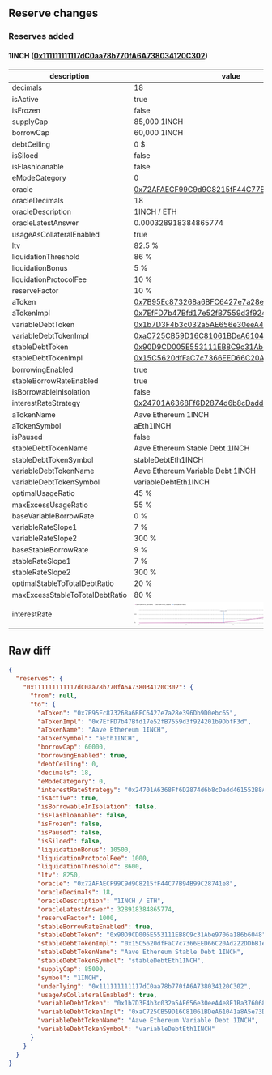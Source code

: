 ## Reserve changes

### Reserves added

#### 1INCH ([0x111111111117dC0aa78b770fA6A738034120C302](https://etherscan.io/address/0x111111111117dC0aa78b770fA6A738034120C302))

| description | value |
| --- | --- |
| decimals | 18 |
| isActive | true |
| isFrozen | false |
| supplyCap | 85,000 1INCH |
| borrowCap | 60,000 1INCH |
| debtCeiling | 0 $ |
| isSiloed | false |
| isFlashloanable | false |
| eModeCategory | 0 |
| oracle | [0x72AFAECF99C9d9C8215fF44C77B94B99C28741e8](https://etherscan.io/address/0x72AFAECF99C9d9C8215fF44C77B94B99C28741e8) |
| oracleDecimals | 18 |
| oracleDescription | 1INCH / ETH |
| oracleLatestAnswer | 0.000328918384865774 |
| usageAsCollateralEnabled | true |
| ltv | 82.5 % |
| liquidationThreshold | 86 % |
| liquidationBonus | 5 % |
| liquidationProtocolFee | 10 % |
| reserveFactor | 10 % |
| aToken | [0x7B95Ec873268a6BFC6427e7a28e396Db9D0ebc65](https://etherscan.io/address/0x7B95Ec873268a6BFC6427e7a28e396Db9D0ebc65) |
| aTokenImpl | [0x7EfFD7b47Bfd17e52fB7559d3f924201b9DbfF3d](https://etherscan.io/address/0x7EfFD7b47Bfd17e52fB7559d3f924201b9DbfF3d) |
| variableDebtToken | [0x1b7D3F4b3c032a5AE656e30eeA4e8E1Ba376068F](https://etherscan.io/address/0x1b7D3F4b3c032a5AE656e30eeA4e8E1Ba376068F) |
| variableDebtTokenImpl | [0xaC725CB59D16C81061BDeA61041a8A5e73DA9EC6](https://etherscan.io/address/0xaC725CB59D16C81061BDeA61041a8A5e73DA9EC6) |
| stableDebtToken | [0x90D9CD005E553111EB8C9c31Abe9706a186b6048](https://etherscan.io/address/0x90D9CD005E553111EB8C9c31Abe9706a186b6048) |
| stableDebtTokenImpl | [0x15C5620dfFaC7c7366EED66C20Ad222DDbB1eD57](https://etherscan.io/address/0x15C5620dfFaC7c7366EED66C20Ad222DDbB1eD57) |
| borrowingEnabled | true |
| stableBorrowRateEnabled | true |
| isBorrowableInIsolation | false |
| interestRateStrategy | [0x24701A6368Ff6D2874d6b8cDadd461552B8A5283](https://etherscan.io/address/0x24701A6368Ff6D2874d6b8cDadd461552B8A5283) |
| aTokenName | Aave Ethereum 1INCH |
| aTokenSymbol | aEth1INCH |
| isPaused | false |
| stableDebtTokenName | Aave Ethereum Stable Debt 1INCH |
| stableDebtTokenSymbol | stableDebtEth1INCH |
| variableDebtTokenName | Aave Ethereum Variable Debt 1INCH |
| variableDebtTokenSymbol | variableDebtEth1INCH |
| optimalUsageRatio | 45 % |
| maxExcessUsageRatio | 55 % |
| baseVariableBorrowRate | 0 % |
| variableRateSlope1 | 7 % |
| variableRateSlope2 | 300 % |
| baseStableBorrowRate | 9 % |
| stableRateSlope1 | 7 % |
| stableRateSlope2 | 300 % |
| optimalStableToTotalDebtRatio | 20 % |
| maxExcessStableToTotalDebtRatio | 80 % |
| interestRate | ![ir](/.assets/b5cb0fd07fde8594230045982589445fc02ace52.svg) |

## Raw diff

```json
{
  "reserves": {
    "0x111111111117dC0aa78b770fA6A738034120C302": {
      "from": null,
      "to": {
        "aToken": "0x7B95Ec873268a6BFC6427e7a28e396Db9D0ebc65",
        "aTokenImpl": "0x7EfFD7b47Bfd17e52fB7559d3f924201b9DbfF3d",
        "aTokenName": "Aave Ethereum 1INCH",
        "aTokenSymbol": "aEth1INCH",
        "borrowCap": 60000,
        "borrowingEnabled": true,
        "debtCeiling": 0,
        "decimals": 18,
        "eModeCategory": 0,
        "interestRateStrategy": "0x24701A6368Ff6D2874d6b8cDadd461552B8A5283",
        "isActive": true,
        "isBorrowableInIsolation": false,
        "isFlashloanable": false,
        "isFrozen": false,
        "isPaused": false,
        "isSiloed": false,
        "liquidationBonus": 10500,
        "liquidationProtocolFee": 1000,
        "liquidationThreshold": 8600,
        "ltv": 8250,
        "oracle": "0x72AFAECF99C9d9C8215fF44C77B94B99C28741e8",
        "oracleDecimals": 18,
        "oracleDescription": "1INCH / ETH",
        "oracleLatestAnswer": 328918384865774,
        "reserveFactor": 1000,
        "stableBorrowRateEnabled": true,
        "stableDebtToken": "0x90D9CD005E553111EB8C9c31Abe9706a186b6048",
        "stableDebtTokenImpl": "0x15C5620dfFaC7c7366EED66C20Ad222DDbB1eD57",
        "stableDebtTokenName": "Aave Ethereum Stable Debt 1INCH",
        "stableDebtTokenSymbol": "stableDebtEth1INCH",
        "supplyCap": 85000,
        "symbol": "1INCH",
        "underlying": "0x111111111117dC0aa78b770fA6A738034120C302",
        "usageAsCollateralEnabled": true,
        "variableDebtToken": "0x1b7D3F4b3c032a5AE656e30eeA4e8E1Ba376068F",
        "variableDebtTokenImpl": "0xaC725CB59D16C81061BDeA61041a8A5e73DA9EC6",
        "variableDebtTokenName": "Aave Ethereum Variable Debt 1INCH",
        "variableDebtTokenSymbol": "variableDebtEth1INCH"
      }
    }
  }
}
```